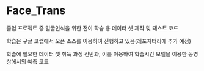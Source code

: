 # Face_Trans
졸업 프로젝트 중 얼굴인식을 위한 전이 학습 용 데이터 셋 제작 및 테스트 코드

학습은 구글 코랩에서 오픈 소스를 이용하여 진행하고 있음(레포지터리에 추가 예정)

학습에 필요한 데이터 셋 취득 과정 전반과, 이를 이용하여 학습시킨 모델을 이용한 동영상에서의 예측 코드
